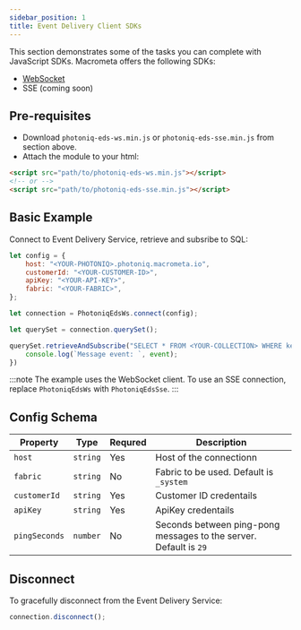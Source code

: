 ```yaml
---
sidebar_position: 1
title: Event Delivery Client SDKs
---
```


This section demonstrates some of the tasks you can complete with JavaScript SDKs. Macrometa offers the following SDKs:

- [WebSocket](/download/eds-clients/photoniq-eds-ws.min.js)
- SSE (coming soon)

## Pre-requisites

- Download `photoniq-eds-ws.min.js` or `photoniq-eds-sse.min.js` from section above.
- Attach the module to your html:
```html
<script src="path/to/photoniq-eds-ws.min.js"></script>
<!-- or -->
<script src="path/to/photoniq-eds-sse.min.js"></script>
```

## Basic Example

Connect to Event Delivery Service, retrieve and subsribe to SQL:
```js
let config = {
    host: "<YOUR-PHOTONIQ>.photoniq.macrometa.io",
    customerId: "<YOUR-CUSTOMER-ID>",
    apiKey: "<YOUR-API-KEY>",
    fabric: "<YOUR-FABRIC>",
};

let connection = PhotoniqEdsWs.connect(config);

let querySet = connection.querySet();

querySet.retrieveAndSubscribe("SELECT * FROM <YOUR-COLLECTION> WHERE key=<YOUR-KEY>", (event) => {
    console.log(`Message event: `, event);
})
```

:::note
The example uses the WebSocket client. To use an SSE connection, replace `PhotoniqEdsWs` with `PhotoniqEdsSse`.
:::


## Config Schema

| **Property** | **Type** | **Requred** | **Description** |
|----------------------|-----------|-----------|-----------------------------------|
| `host` | `string` | Yes | Host of the connectionn   |
| `fabric` | `string` | No | Fabric to be used. Default is `_system`   |
| `customerId` | `string` | Yes | Customer ID credentails    |
| `apiKey` | `string` | Yes | ApiKey credentails    |
| `pingSeconds` | `number` | No | Seconds between ping-pong messages to the server. Default is `29`   |


## Disconnect

To gracefully disconnect from the Event Delivery Service:

```js
connection.disconnect();
```


